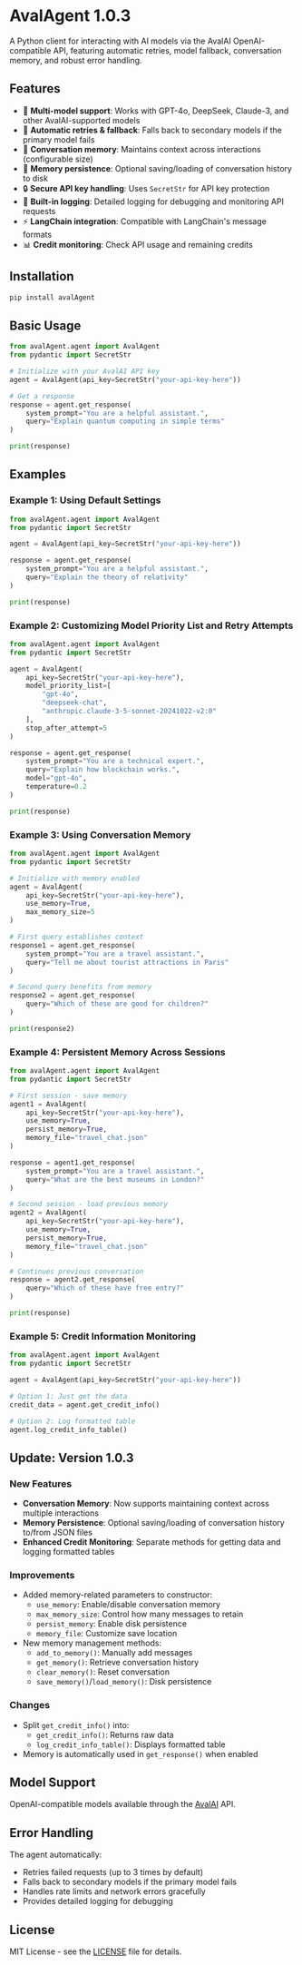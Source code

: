 # AvalAgent 1.0.3

A Python client for interacting with AI models via the AvalAI OpenAI-compatible API, featuring automatic retries, model fallback, conversation memory, and robust error handling.

## Features

- 🚀 **Multi-model support**: Works with GPT-4o, DeepSeek, Claude-3, and other AvalAI-supported models
- 🔄 **Automatic retries & fallback**: Falls back to secondary models if the primary model fails
- 🧠 **Conversation memory**: Maintains context across interactions (configurable size)
- 💾 **Memory persistence**: Optional saving/loading of conversation history to disk
- 🔒 **Secure API key handling**: Uses `SecretStr` for API key protection
- 📝 **Built-in logging**: Detailed logging for debugging and monitoring API requests
- ⚡ **LangChain integration**: Compatible with LangChain's message formats
- 📊 **Credit monitoring**: Check API usage and remaining credits

## Installation

```bash
pip install avalAgent
```

## Basic Usage

```python
from avalAgent.agent import AvalAgent
from pydantic import SecretStr

# Initialize with your AvalAI API key
agent = AvalAgent(api_key=SecretStr("your-api-key-here"))

# Get a response
response = agent.get_response(
    system_prompt="You are a helpful assistant.",
    query="Explain quantum computing in simple terms"
)

print(response)
```

## Examples

### Example 1: Using Default Settings

```python
from avalAgent.agent import AvalAgent
from pydantic import SecretStr

agent = AvalAgent(api_key=SecretStr("your-api-key-here"))

response = agent.get_response(
    system_prompt="You are a helpful assistant.",
    query="Explain the theory of relativity"
)

print(response)
```

### Example 2: Customizing Model Priority List and Retry Attempts

```python
from avalAgent.agent import AvalAgent
from pydantic import SecretStr

agent = AvalAgent(
    api_key=SecretStr("your-api-key-here"),
    model_priority_list=[
        "gpt-4o",
        "deepseek-chat",
        "anthropic.claude-3-5-sonnet-20241022-v2:0"
    ],
    stop_after_attempt=5
)

response = agent.get_response(
    system_prompt="You are a technical expert.",
    query="Explain how blockchain works.",
    model="gpt-4o",
    temperature=0.2
)

print(response)
```

### Example 3: Using Conversation Memory

```python
from avalAgent.agent import AvalAgent
from pydantic import SecretStr

# Initialize with memory enabled
agent = AvalAgent(
    api_key=SecretStr("your-api-key-here"),
    use_memory=True,
    max_memory_size=5
)

# First query establishes context
response1 = agent.get_response(
    system_prompt="You are a travel assistant.",
    query="Tell me about tourist attractions in Paris"
)

# Second query benefits from memory
response2 = agent.get_response(
    query="Which of these are good for children?"
)

print(response2)
```

### Example 4: Persistent Memory Across Sessions

```python
from avalAgent.agent import AvalAgent
from pydantic import SecretStr

# First session - save memory
agent1 = AvalAgent(
    api_key=SecretStr("your-api-key-here"),
    use_memory=True,
    persist_memory=True,
    memory_file="travel_chat.json"
)

response = agent1.get_response(
    system_prompt="You are a travel assistant.",
    query="What are the best museums in London?"
)

# Second session - load previous memory
agent2 = AvalAgent(
    api_key=SecretStr("your-api-key-here"),
    use_memory=True,
    persist_memory=True,
    memory_file="travel_chat.json"
)

# Continues previous conversation
response = agent2.get_response(
    query="Which of these have free entry?"
)

print(response)
```

### Example 5: Credit Information Monitoring

```python
from avalAgent.agent import AvalAgent
from pydantic import SecretStr

agent = AvalAgent(api_key=SecretStr("your-api-key-here"))

# Option 1: Just get the data
credit_data = agent.get_credit_info()

# Option 2: Log formatted table
agent.log_credit_info_table()
```

## Update: Version 1.0.3

### New Features
- **Conversation Memory**: Now supports maintaining context across multiple interactions
- **Memory Persistence**: Optional saving/loading of conversation history to/from JSON files
- **Enhanced Credit Monitoring**: Separate methods for getting data and logging formatted tables

### Improvements
- Added memory-related parameters to constructor:
  - `use_memory`: Enable/disable conversation memory
  - `max_memory_size`: Control how many messages to retain
  - `persist_memory`: Enable disk persistence
  - `memory_file`: Customize save location
- New memory management methods:
  - `add_to_memory()`: Manually add messages
  - `get_memory()`: Retrieve conversation history
  - `clear_memory()`: Reset conversation
  - `save_memory()`/`load_memory()`: Disk persistence

### Changes
- Split `get_credit_info()` into:
  - `get_credit_info()`: Returns raw data
  - `log_credit_info_table()`: Displays formatted table
- Memory is automatically used in `get_response()` when enabled

## Model Support

OpenAI-compatible models available through the [AvalAI](https://avalai.ir/) API.

## Error Handling

The agent automatically:
- Retries failed requests (up to 3 times by default)
- Falls back to secondary models if the primary model fails
- Handles rate limits and network errors gracefully
- Provides detailed logging for debugging

## License

MIT License - see the [LICENSE](LICENSE) file for details.
